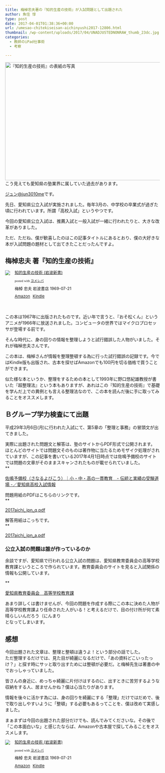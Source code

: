 ```yaml
---
title: 梅棹忠夫著の『知的生産の技術』が入試問題として出題された
author: 魚住 惇
type: post
date: 2017-04-01T01:38:36+00:00
url: /umesao-chitekiseisan-aichinyushi2017-12806.html
thumbnail: /wp-content/uploads/2017/04/UNADJUSTEDNONRAW_thumb_23dc.jpg
categories:
  - 教師のiPad仕事術
  - 考察

---
```

<img decoding="async" loading="lazy" src="/wp-content/uploads/2017/04/UNADJUSTEDNONRAW_thumb_23dc.jpg" alt="『知的生産の技術』の表紙の写真" title="UNADJUSTEDNONRAW_thumb_23dc.jpg" border="0" width="513" height="383" />  
<!--more-->こう見えても愛知県の塾業界に属していた過去があります。

[ジュン@jun3010me][1]です。

先日、愛知県公立入試が実施されました。毎年3月の、中学校の卒業式が過ぎた頃に行われています。所謂「高校入試」というやつです。

今回の愛知県公立入試は、推薦入試と一般入試が一緒に行われたりと、大きな改革がありました。

ただ、ただね、僕が歓喜したのはこの記事タイトルにあるとおり、僕の大好きな本が入試問題の題材として出てきたことだったんですよ。

## 梅棹忠夫 著『知的生産の技術』

<div class="booklink-box" style="text-align:left;padding-bottom:20px;font-size:small;/zoom: 1;overflow: hidden;">
  <div class="booklink-image" style="float:left;margin:0 15px 10px 0;">
    <a href="http://www.amazon.co.jp/exec/obidos/asin/4004150930/jn050191-22/" target="_blank" rel="noopener noreferrer"><img decoding="async" src="https://images-fe.ssl-images-amazon.com/images/I/41Q9KKMZYAL._SL160_.jpg" style="border: none;" /></a>
  </div>
  <div class="booklink-info" style="line-height:120%;/zoom: 1;overflow: hidden;">
    <div class="booklink-name" style="margin-bottom:10px;line-height:120%">
      <a href="http://www.amazon.co.jp/exec/obidos/asin/4004150930/jn050191-22/" target="_blank" rel="noopener noreferrer">知的生産の技術 (岩波新書)</a></p>
      <div class="booklink-powered-date" style="font-size:8pt;margin-top:5px;font-family:verdana;line-height:120%">
        posted with <a href="http://yomereba.com" rel="nofollow noopener noreferrer" target="_blank">ヨメレバ</a>
      </div>
    </div>
    <div class="booklink-detail" style="margin-bottom:5px;">
      梅棹 忠夫 岩波書店 1969-07-21
    </div>
    <div class="booklink-link2" style="margin-top:10px;">
      <div class="shoplinkamazon" style="display:inline;margin-right:5px">
        <a href="http://www.amazon.co.jp/exec/obidos/asin/4004150930/jn050191-22/" target="_blank" rel="noopener noreferrer">Amazon</a>
      </div>
      <div class="shoplinkkindle" style="display:inline;margin-right:5px">
        <a href="http://www.amazon.co.jp/exec/obidos/ASIN/B014R3S71E/jn050191-22/" target="_blank" rel="noopener noreferrer">Kindle</a>
      </div></p>
    </div>
  </div>
  <div class="booklink-footer" style="clear: left">
  </div>
</div>

この本は1967年に出版されたものです。近い年で言うと、『おそ松くん』というアニメが1966年に放送されました。コンピュータの世界ではマイクロプロセッサが登場する前です。

そんな時代に、身の回りの情報を整理しようと試行錯誤した人物がいました。それが梅棹忠夫さんです。

この本は、梅棹さんが情報を整理整頓する為に行った試行錯誤の記録です。今ではKindle版も出版され、古本を探せばAmazonでも100円を切る価格で買うことができます。

似た様な本というか、整理をするための本として1993年に野口悠紀雄教授が書いた『超整理法』という本もありますが、あれはこの『知的生産の技術』で基礎を学んだ上での異例とも言える整理法なので、この本を読んだ後に手に取ってみることをオススメします。

## Ｂグループ学力検査にて出題

平成29年3月6日(月)に行われた入試にて、第5章の「整理と事務」の冒頭文が出てきました。

実際に出題された問題文と解答は、塾のサイトからPDF形式で公開されます。  
ほとんどのサイトでは問題文そのものは著作物に当たるためモザイク処理がされていますが、この記事を書いている2017年4月1日時点では佐鳴予備校のサイトでは問題の文章がそのままスキャンされたものが載せられていました。  
**</p> 

<a href="http://www.sanaru-net.com/junior_high/action/exam_aichi/" target="_blank" rel="noopener noreferrer">佐鳴予備校（さなるよびこう）｜小・中・高の一貫教育　- 伝統と実績の受験道場 -／愛知県高校入試情報</a>

</b>  
  
問題用紙のPDFはこちらのリンクです。  
**</p> 

<a href="http://www.sanaru-net.com/junior_high/action/exam_aichi/documents/2017aichi_jpn_q.pdf" target="_blank" rel="noopener noreferrer">2017aichi_jpn_q.pdf</a>

</b>  
  
解答用紙はこっちです。  
**</p> 

<a href="http://www.sanaru-net.com/junior_high/action/exam_aichi/documents/2017aichi_jpn_a.pdf" target="_blank" rel="noopener noreferrer">2017aichi_jpn_a.pdf</a>

</b>  


### 公立入試の問題は誰が作っているのか

余談ですが、愛知県で行われる公立入試の問題は、愛知県教育委員会の高等学校教育課というところで作られています。教育委員会のサイトを見ると入試関係の情報も公開しています。

**</p> 

<a href="http://www.pref.aichi.jp/kyoiku/kotogakko/" target="_blank" rel="noopener noreferrer">愛知県教育委員会　高等学校教育課</a>

</b>  
  
あまり詳しくは書けませんが、今回の問題を作成する際にこの本に決めた人物が高等学校教育課より任命された人がいる！と考えるだけで、目の付け所が何て素晴らしいんだろう（にんまり  
となってしまいます。

## 感想

今回出題された文章は、整理と整頓は違うよ！という部分の話でした。  
ただ整理するだけでは、見た目が綺麗になるだけで、「あの資料どこいったっけ？」と探す時にサッと取り出すためには整頓が必要だ。と梅棹先生は著書の中でおっしゃっていました。

皆さんの身近に、めっちゃ綺麗に片付けはするのに、出すときに苦労するような収納をする人、居ませんかね？僕は心当たりがあります。

情報を後々に活かす為には、身の回りを綺麗にする「整理」だけではだめで、後で取り出しやすいように「整頓」する必要もあるってことを、僕は改めて実感しました。

まぁまずは今回の出題された部分だけでも、読んでみてくださいな。その後で「この本面白いな」と感じたならば、Amazonや古本屋で探してみることをオススメします。

<div class="booklink-box" style="text-align:left;padding-bottom:20px;font-size:small;/zoom: 1;overflow: hidden;">
  <div class="booklink-image" style="float:left;margin:0 15px 10px 0;">
    <a href="http://www.amazon.co.jp/exec/obidos/asin/4004150930/jn050191-22/" target="_blank" rel="noopener noreferrer"><img decoding="async" src="https://images-fe.ssl-images-amazon.com/images/I/41Q9KKMZYAL._SL160_.jpg" style="border: none;" /></a>
  </div>
  <div class="booklink-info" style="line-height:120%;/zoom: 1;overflow: hidden;">
    <div class="booklink-name" style="margin-bottom:10px;line-height:120%">
      <a href="http://www.amazon.co.jp/exec/obidos/asin/4004150930/jn050191-22/" target="_blank" rel="noopener noreferrer">知的生産の技術 (岩波新書)</a></p>
      <div class="booklink-powered-date" style="font-size:8pt;margin-top:5px;font-family:verdana;line-height:120%">
        posted with <a href="http://yomereba.com" rel="nofollow noopener noreferrer" target="_blank">ヨメレバ</a>
      </div>
    </div>
    <div class="booklink-detail" style="margin-bottom:5px;">
      梅棹 忠夫 岩波書店 1969-07-21
    </div>
    <div class="booklink-link2" style="margin-top:10px;">
      <div class="shoplinkamazon" style="display:inline;margin-right:5px">
        <a href="http://www.amazon.co.jp/exec/obidos/asin/4004150930/jn050191-22/" target="_blank" rel="noopener noreferrer">Amazon</a>
      </div>
      <div class="shoplinkkindle" style="display:inline;margin-right:5px">
        <a href="http://www.amazon.co.jp/exec/obidos/ASIN/B014R3S71E/jn050191-22/" target="_blank" rel="noopener noreferrer">Kindle</a>
      </div></p>
    </div>
  </div>
  <div class="booklink-footer" style="clear: left">
  </div>
</div>

 [1]: https://twitter.com/jun3010me